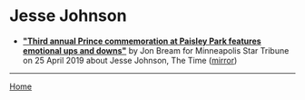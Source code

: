 # Jesse Johnson

 - [**"Third annual Prince commemoration at Paisley Park features emotional ups and downs"**](http://www.startribune.com/third-annual-prince-commemoration-at-paisley-park-features-emotional-ups-and-downs/509087732/) by Jon Bream for Minneapolis Star Tribune on 25 April 2019 about Jesse Johnson, The Time ([mirror](https://web.archive.org/web/*/http://www.startribune.com/third-annual-prince-commemoration-at-paisley-park-features-emotional-ups-and-downs/509087732/))

----

[Home](../)
